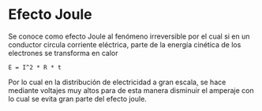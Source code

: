# Efecto Joule

Se conoce como efecto Joule al fenómeno irreversible por el cual si en un conductor circula corriente eléctrica, parte de la energía cinética de los electrones se transforma en calor

```
E = I^2 * R * t
```

Por lo cual en la distribución de electricidad a gran escala, se hace mediante voltajes muy altos para de esta manera disminuir el amperaje con lo cual se evita gran parte del efecto joule.